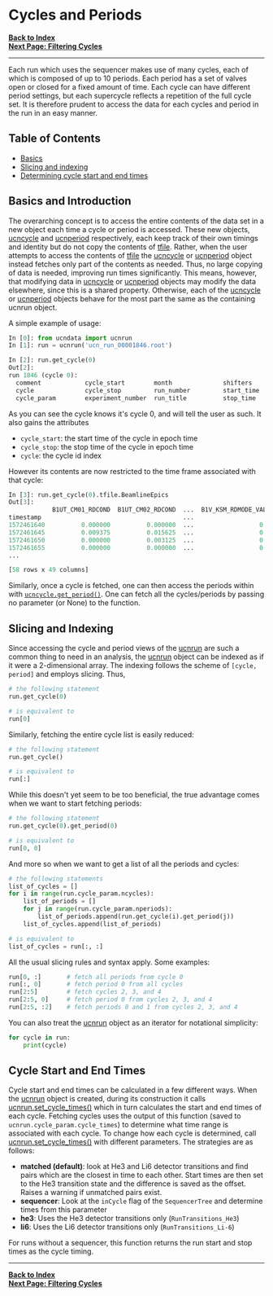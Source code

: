# Cycles and Periods

[**Back to Index**](index.md)\
[**Next Page: Filtering Cycles**](filter.md)

---

Each run which uses the sequencer makes use of many cycles, each of which is composed of up to 10 periods. Each period has a set of valves open or closed for a fixed amount of time. Each cycle can have different period settings, but each supercycle reflects a repetition of the full cycle set. It is therefore prudent to access the data for each cycles and period in the run in an easy manner.

## Table of Contents

* [Basics](#basics-and-introduction)
* [Slicing and indexing](#slicing-and-indexing)
* [Determining cycle start and end times](#cycle-start-and-end-times)

## Basics and Introduction

The overarching concept is to access the entire contents of the data set in a new object each time a cycle or period is accessed. These new objects, [ucncycle] and [ucnperiod] respectively, each keep track of their own timings and identity but do not copy the contents of [tfile]. Rather, when the user attempts to access the contents of [tfile] the [ucncycle] or [ucnperiod] object instead fetches only part of the contents as needed. Thus, no large copying of data is needed, improving run times significantly. This means, however, that modifying data in [ucncycle] or [ucnperiod] objects may modify the data elsewhere, since this is a shared property. Otherwise, each of the [ucncycle] or [ucnperiod] objects behave for the most part the same as the containing ucnrun object.

A simple example of usage:

```python
In [0]: from ucndata import ucnrun
In [1]: run = ucnrun('ucn_run_00001846.root')

In [2]: run.get_cycle(0)
Out[2]:
run 1846 (cycle 0):
  comment            cycle_start        month              shifters           supercycle
  cycle              cycle_stop         run_number         start_time         tfile
  cycle_param        experiment_number  run_title          stop_time          year
```

As you can see the cycle knows it's cycle 0, and will tell the user as such. It also gains the attributes

* `cycle_start`: the start time of the cycle in epoch time
* `cycle_stop`: the stop time of the cycle in epoch time
* `cycle`: the cycle id index

However its contents are now restricted to the time frame associated with that cycle:

```python
In [3]: run.get_cycle(0).tfile.BeamlineEpics
Out[3]:
            B1UT_CM01_RDCOND  B1UT_CM02_RDCOND  ...  B1V_KSM_RDMODE_VAL1  B1_FOIL_ADJCUR
timestamp                                       ...
1572461640          0.000000          0.000000  ...                  0.0       40.876598
1572461645          0.009375          0.015625  ...                  0.0       40.876598
1572461650          0.000000          0.003125  ...                  0.0       40.876598
1572461655          0.000000          0.000000  ...                  0.0       40.876598
...

[58 rows x 49 columns]
```

Similarly, once a cycle is fetched, one can then access the periods within with [`ucncycle.get_period()`](../docs/ucndata.md#ucncycle). One can fetch all the cycles/periods by passing no parameter (or None) to the function.

## Slicing and Indexing

Since accessing the cycle and period views of the [ucnrun] are such a common thing to need in an analysis, the [ucnrun] object can be indexed as if it were a 2-dimensional array. The indexing follows the scheme of `[cycle, period]` and employs slicing. Thus,

```python
# the following statement
run.get_cycle(0)

# is equivalent to
run[0]
```

Similarly, fetching the entire cycle list is easily reduced:

```python
# the following statement
run.get_cycle()

# is equivalent to
run[:]
```

While this doesn't yet seem to be too beneficial, the true advantage comes when we want to start fetching periods:

```python
# the following statement
run.get_cycle(0).get_period(0)

# is equivalent to
run[0, 0]
```

And more so when we want to get a list of all the periods and cycles:

```python
# the following statements
list_of_cycles = []
for i in range(run.cycle_param.ncycles):
    list_of_periods = []
    for j in range(run.cycle_param.nperiods):
        list_of_periods.append(run.get_cycle(i).get_period(j))
    list_of_cycles.append(list_of_periods)

# is equivalent to
list_of_cycles = run[:, :]
```

All the usual slicing rules and syntax apply. Some examples:

```python
run[0, :]       # fetch all periods from cycle 0
run[:, 0]       # fetch period 0 from all cycles
run[2:5]        # fetch cycles 2, 3, and 4
run[2:5, 0]     # fetch period 0 from cycles 2, 3, and 4
run[2:5, :2]    # fetch periods 0 and 1 from cycles 2, 3, and 4
```

You can also treat the [ucnrun] object as an iterator for notational simplicity:

```python
for cycle in run:
    print(cycle)
```

## Cycle Start and End Times

Cycle start and end times can be calculated in a few different ways. When the [ucnrun] object is created, during its construction it calls [ucnrun.set_cycle_times()](../docs/ucndata.md#ucnrunset_cycle_times) which in turn calculates the start and end times of each cycle. Fetching cycles uses the output of this function (saved to `ucnrun.cycle_param.cycle_times`) to determine what time range is associated with each cycle. To change how each cycle is determined, call [ucnrun.set_cycle_times()](../docs/ucndata.md#ucnrunset_cycle_times) with different parameters. The strategies are as follows:

* **matched (default)**: look at He3 and Li6 detector transitions and find pairs which are the closest in time to each other. Start times are then set to the He3 transition state and the difference is saved as the offset. Raises a warning if unmatched pairs exist.
* **sequencer**: Look at the `inCycle` flag of the `SequencerTree` and determine times from this parameter
* **he3**: Uses the He3 detector transitions only (`RunTransitions_He3`)
* **li6**: Uses the Li6 detector transitions only (`RunTransitions_Li-6`)

For runs without a sequencer, this function returns the run start and stop times as the cycle timing.

---

[**Back to Index**](index.md)\
[**Next Page: Filtering Cycles**](filter.md)

[tfile]: #tfile
[DataFrame]: https://pandas.pydata.org/pandas-docs/stable/reference/api/pandas.DataFrame.html
[ttree]:https://github.com/ucn-triumf/rootloader/blob/main/docs/rootloader/ttree.md
[attrdict]:https://github.com/ucn-triumf/rootloader/blob/main/docs/rootloader/attrdict.md
[rootloader]: https://github.com/ucn-triumf/rootloader
[ucnrun]: ../docs/ucnrun.md
[ucncycle]: ../docs/ucncycle.md
[ucnperiod]: ../docs/ucnperiod.md
[applylist]: ../docs/applylist.md
[read]: ../docs/read.md
[merge]: ../docs/merge.md
